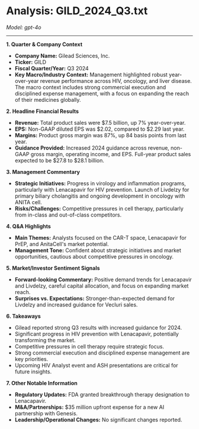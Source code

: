 # Analysis: GILD_2024_Q3.txt

*Model: gpt-4o*

---

**1. Quarter & Company Context**
   - **Company Name:** Gilead Sciences, Inc.
   - **Ticker:** GILD
   - **Fiscal Quarter/Year:** Q3 2024
   - **Key Macro/Industry Context:** Management highlighted robust year-over-year revenue performance across HIV, oncology, and liver disease. The macro context includes strong commercial execution and disciplined expense management, with a focus on expanding the reach of their medicines globally.

**2. Headline Financial Results**
   - **Revenue:** Total product sales were $7.5 billion, up 7% year-over-year.
   - **EPS:** Non-GAAP diluted EPS was $2.02, compared to $2.29 last year.
   - **Margins:** Product gross margin was 87%, up 84 basis points from last year.
   - **Guidance Provided:** Increased 2024 guidance across revenue, non-GAAP gross margin, operating income, and EPS. Full-year product sales expected to be $27.8 to $28.1 billion.

**3. Management Commentary**
   - **Strategic Initiatives:** Progress in virology and inflammation programs, particularly with Lenacapavir for HIV prevention. Launch of Livdelzy for primary biliary cholangitis and ongoing development in oncology with ANITA cell.
   - **Risks/Challenges:** Competitive pressures in cell therapy, particularly from in-class and out-of-class competitors.

**4. Q&A Highlights**
   - **Main Themes:** Analysts focused on the CAR-T space, Lenacapavir for PrEP, and AnitaCell's market potential.
   - **Management Tone:** Confident about strategic initiatives and market opportunities, cautious about competitive pressures in oncology.

**5. Market/Investor Sentiment Signals**
   - **Forward-looking Commentary:** Positive demand trends for Lenacapavir and Livdelzy, careful capital allocation, and focus on expanding market reach.
   - **Surprises vs. Expectations:** Stronger-than-expected demand for Livdelzy and increased guidance for Vecluri sales.

**6. Takeaways**
   - Gilead reported strong Q3 results with increased guidance for 2024.
   - Significant progress in HIV prevention with Lenacapavir, potentially transforming the market.
   - Competitive pressures in cell therapy require strategic focus.
   - Strong commercial execution and disciplined expense management are key priorities.
   - Upcoming HIV Analyst event and ASH presentations are critical for future insights.

**7. Other Notable Information**
   - **Regulatory Updates:** FDA granted breakthrough therapy designation to Lenacapavir.
   - **M&A/Partnerships:** $35 million upfront expense for a new AI partnership with Genesis.
   - **Leadership/Operational Changes:** No significant changes reported.